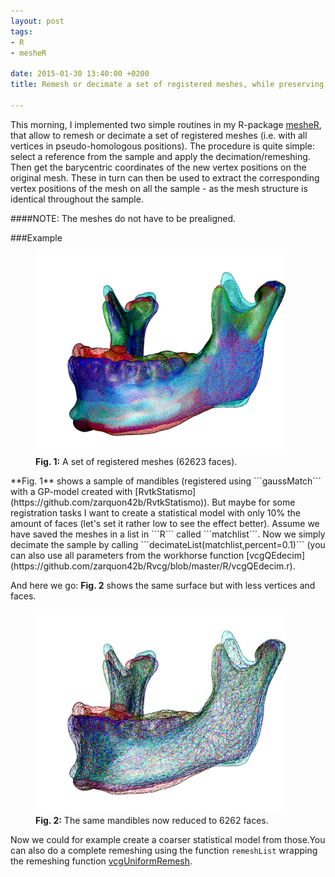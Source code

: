 ```yaml
---
layout: post
tags: 
- R 
- mesheR

date: 2015-01-30 13:40:00 +0200
title: Remesh or decimate a set of registered meshes, while preserving correspondences

---
```

This morning, I implemented two simple routines in my R-package [mesheR](https://github.com/zarquon42b/RvtkStatismo), that allow to remesh or decimate a set of registered meshes (i.e. with all vertices in pseudo-homologous positions). The procedure is quite simple: select a reference from the sample and apply the decimation/remeshing. Then get the barycentric coordinates of the new vertex positions on the original mesh. These in turn can then be used to extract the corresponding vertex positions of the mesh on all the sample - as the mesh structure is identical throughout the sample.

####NOTE: The meshes do not have to be prealigned.

###Example

<figure>
    <img rel="zoom" src="/resources/images/meshlist1.png" alt="origstate" width="400" >
  <figcaption><b>Fig. 1:</b> A set of registered meshes (62623 faces).</figcaption>
</figure> 
**Fig. 1** shows a sample of mandibles (registered using ```gaussMatch``` with a GP-model created with [RvtkStatismo](https://github.com/zarquon42b/RvtkStatismo)). But maybe for some registration tasks I want to create a statistical model with only 10% the amount of faces (let's set it rather low to see the effect better). Assume we have saved the meshes in a list in ```R``` called ```matchlist```. Now we simply decimate the sample by calling ```decimateList(matchlist,percent=0.1)``` (you can also use all parameters from the workhorse function [vcgQEdecim](https://github.com/zarquon42b/Rvcg/blob/master/R/vcgQEdecim.r). </br>

And here we go: **Fig. 2** shows the same surface but with less vertices and faces.

<figure>
    <img rel="zoom" src="/resources/images/meshlistDec.png" alt="origstate" width="400" >
  <figcaption><b>Fig. 2:</b> The same mandibles now reduced to 6262 faces.</figcaption>
</figure> 

Now we could for example create a coarser statistical model from those.You can also do a complete remeshing using the function ```remeshList``` wrapping the remeshing function [vcgUniformRemesh](https://github.com/zarquon42b/Rvcg/blob/master/R/vcgUniformRemesh.r).